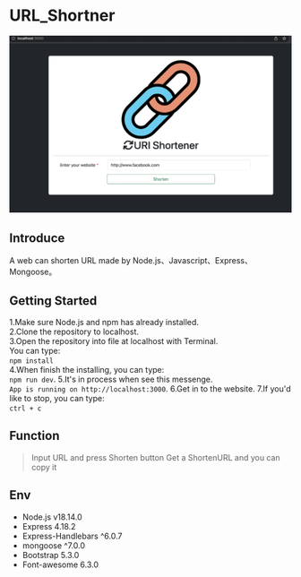 # URL_Shortner
![image](https://github.com/eunicebibi/shorten_url/blob/main/ShortenURL_img.png)

## Introduce
A web can shorten URL made by Node.js、Javascript、Express、Mongoose。

## Getting Started
1.Make sure Node.js and npm has already installed.   
2.Clone the repository to localhost.  
3.Open the repository into file at localhost with Terminal.  
 You can type:  
`npm install`  
4.When finish the installing, you can type:  
`npm run dev`. 
5.It's in process when see this messenge.  
`App is running on http://localhost:3000`. 
6.Get in to the website. 
7.If you'd like to stop, you can type:  
`ctrl + c`

## Function
> Input URL and press Shorten button
> Get a ShortenURL and you can copy it

## Env
* Node.js v18.14.0
* Express 4.18.2
* Express-Handlebars ^6.0.7
* mongoose ^7.0.0
* Bootstrap 5.3.0
* Font-awesome 6.3.0

